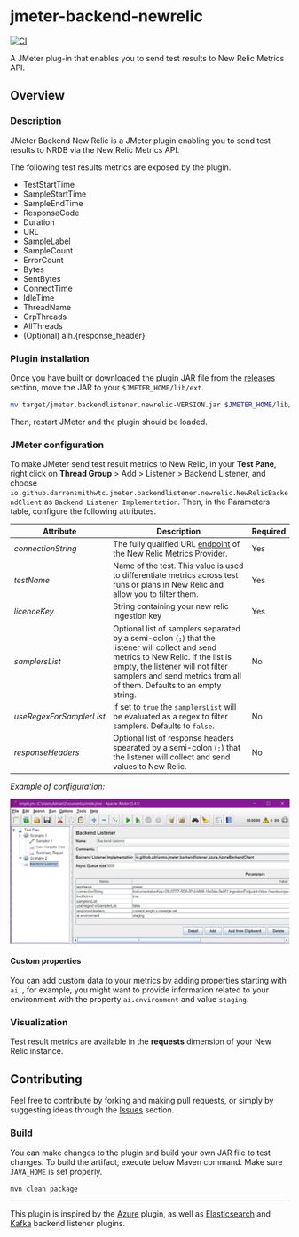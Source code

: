 # jmeter-backend-newrelic

[![CI](https://github.com/darrensmithwtc/jmeter-backend-newrelic/actions/workflows/maven.yml/badge.svg)](https://github.com/darrensmithwtc/jmeter-backend-newrelic/actions/workflows/maven.yml)

A JMeter plug-in that enables you to send test results to New Relic Metrics API.

## Overview

### Description

JMeter Backend New Relic is a JMeter plugin enabling you to send test results to NRDB via the New Relic Metrics API.

The following test results metrics are exposed by the plugin.

- TestStartTime
- SampleStartTime
- SampleEndTime
- ResponseCode
- Duration
- URL
- SampleLabel
- SampleCount
- ErrorCount
- Bytes
- SentBytes
- ConnectTime
- IdleTime
- ThreadName
- GrpThreads
- AllThreads
- (Optional) aih.{response_header}

### Plugin installation

Once you have built or downloaded the plugin JAR file from the [releases](https://github.com/darrensmithwtc/jmeter-backend-newrelic/releases) section,
move the JAR to your `$JMETER_HOME/lib/ext`.

```bash
mv target/jmeter.backendlistener.newrelic-VERSION.jar $JMETER_HOME/lib/ext/
```

Then, restart JMeter and the plugin should be loaded.

### JMeter configuration

To make JMeter send test result metrics to New Relic, in your **Test Pane**, right click on
**Thread Group** > Add > Listener > Backend Listener, and choose `io.github.darrensmithwtc.jmeter.backendlistener.newrelic.NewRelicBackendClient` as `Backend Listener Implementation`.
Then, in the Parameters table, configure the following attributes.

| Attribute                | Description                                                                                                                                                                                                                                         | Required |
| ------------------------ | --------------------------------------------------------------------------------------------------------------------------------------------------------------------------------------------------------------------------------------------------- | -------- |
| _connectionString_       | The fully qualified URL [endpoint](https://docs.newrelic.com/docs/using-new-relic/welcome-new-relic/get-started/our-eu-us-region-data-centers/) of the New Relic Metrics Provider.                                                                  | Yes      |
| _testName_               | Name of the test. This value is used to differentiate metrics across test runs or plans in New Relic and allow you to filter them.                                                                                                                  | Yes      |
| _licenceKey_             | String containing your new relic ingestion key                                                                                                                                                                                                      | Yes      |
| _samplersList_           | Optional list of samplers separated by a semi-colon (`;`) that the listener will collect and send metrics to New Relic. If the list is empty, the listener will not filter samplers and send metrics from all of them. Defaults to an empty string. | No       |
| _useRegexForSamplerList_ | If set to `true` the `samplersList` will be evaluated as a regex to filter samplers. Defaults to `false`.                                                                                                                                           | No       |
| _responseHeaders_        | Optional list of response headers spearated by a semi-colon (`;`) that the listener will collect and send values to New Relic.                                                                                                                      | No       |

_Example of configuration:_

![Screenshot of configuration](docs/configuration.jpg 'Screenshot of JMeter configuration')

#### Custom properties

You can add custom data to your metrics by adding properties starting with `ai.`, for example, you might want to provide information related to your environment with the property `ai.environment` and value `staging`.

### Visualization

Test result metrics are available in the **requests** dimension of your New Relic instance.

## Contributing

Feel free to contribute by forking and making pull requests, or simply by suggesting ideas through the
[Issues](https://github.com/darrensmithwtc/jmeter-backend-newrelic/issues) section.

### Build

You can make changes to the plugin and build your own JAR file to test changes. To build the artifact,
execute below Maven command. Make sure `JAVA_HOME` is set properly.

```bash
mvn clean package
```

---

This plugin is inspired by the [Azure](https://github.com/adrianmo/jmeter-backend-azure) plugin, as well as [Elasticsearch](https://github.com/delirius325/jmeter-elasticsearch-backend-listener) and [Kafka](https://github.com/rahulsinghai/jmeter-backend-listener-kafka) backend listener plugins.
